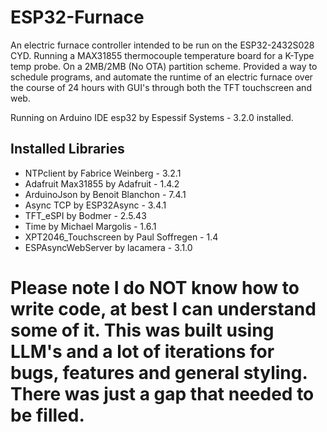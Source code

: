 # ESP32-Furnace

An electric furnace controller intended to be run on the ESP32-2432S028 CYD. Running a MAX31855 thermocouple temperature board for a K-Type temp probe. On a 2MB/2MB (No OTA) partition scheme.
Provided a way to schedule programs, and automate the runtime of an electric furnace over the course of 24 hours with GUI's through both the TFT touchscreen and web. 

Running on Arduino IDE
esp32 by Espessif Systems - 3.2.0 installed. 

## Installed Libraries

- NTPclient by Fabrice Weinberg - 3.2.1
- Adafruit Max31855 by Adafruit - 1.4.2
- ArduinoJson by Benoit Blanchon - 7.4.1
- Async TCP by ESP32Async - 3.4.1
- TFT_eSPI by Bodmer - 2.5.43
- Time by Michael Margolis - 1.6.1
- XPT2046_Touchscreen by Paul Soffregen - 1.4
- ESPAsyncWebServer by lacamera - 3.1.0

# Please note I do NOT know how to write code, at best I can understand some of it. This was built using LLM's and a lot of iterations for bugs, features and general styling. There was just a gap that needed to be filled. 
